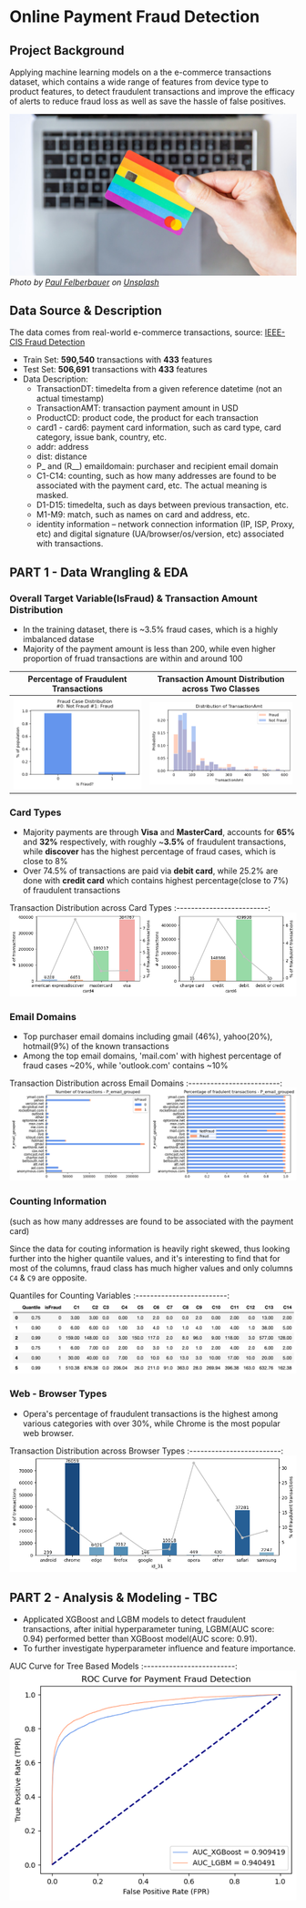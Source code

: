 # Online Payment Fraud Detection

## Project Background

Applying machine learning models on a the e-commerce transactions dataset, which contains a wide range of features from device type to product features, to detect fraudulent transactions and improve the efficacy of alerts to reduce fraud loss as well as save the hassle of false positives.

![transaction](asset/payment.jpeg)
*Photo by <a href="https://unsplash.com/pt/@servuspaul?utm_source=unsplash&utm_medium=referral&utm_content=creditCopyText">Paul Felberbauer</a> on <a href="https://unsplash.com/photos/idNOBU5k_80?utm_source=unsplash&utm_medium=referral&utm_content=creditCopyText">Unsplash</a>*

## Data Source & Description

The data comes from real-world e-commerce transactions, source: [IEEE-CIS Fraud Detection](https://www.kaggle.com/competitions/ieee-fraud-detection/data)
- Train Set: **590,540** transactions with **433** features
- Test Set: **506,691** transactions with **433** features
- Data Description:
  - TransactionDT: timedelta from a given reference datetime (not an actual timestamp)
  - TransactionAMT: transaction payment amount in USD
  - ProductCD: product code, the product for each transaction
  - card1 - card6: payment card information, such as card type, card category, issue bank, country, etc.
  - addr: address
  - dist: distance
  - P_ and (R__) emaildomain: purchaser and recipient email domain
  - C1-C14: counting, such as how many addresses are found to be associated with the payment card, etc. The actual meaning is masked.
  - D1-D15: timedelta, such as days between previous transaction, etc.
  - M1-M9: match, such as names on card and address, etc.
  - identity information – network connection information (IP, ISP, Proxy, etc) and digital signature (UA/browser/os/version, etc) associated with transactions.

## PART 1 - Data Wrangling & EDA

### Overall Target Variable(IsFraud) & Transaction Amount Distribution

- In the training dataset, there is ~3.5% fraud cases, which is a highly imbalanced datase
- Majority of the payment amount is less than 200, while even higher proportion of fruad transactions are within and around 100

Percentage of Fraudulent Transactions   |  Transaction Amount Distribution across Two Classes
:-------------------------:|:-------------------------:
![1](asset/target_distribution.png)  |  ![2](asset/transactionamt.png)


### Card Types 

- Majority payments are through **Visa** and **MasterCard**, accounts for **65%** and **32%** respectively, with roughly ~**3.5%** of fraudulent transactions, while **discover** has the highest percentage of fraud cases, which is close to 8%
- Over 74.5% of transactions are paid via **debit card**, while 25.2% are done with **credit card** which contains highest percentage(close to 7%) of fraudulent transactions

Transaction Distribution across Card Types
:-------------------------:
![3](asset/cardtype.png)  


### Email Domains

- Top purchaser email domains including gmail (46%), yahoo(20%), hotmail(9%) of the known transactions
- Among the top email domains, 'mail.com' with highest percentage of fraud cases ~20%, while 'outlook.com' contains ~10%

Transaction Distribution across Email Domains
:-------------------------:
![4](asset/email.png)  


### Counting Information
(such as how many addresses are found to be associated with the payment card)

Since the data for couting information is heavily right skewed, thus looking further into the higher quantile values, and it's interesting to find that for most of the columns, fraud class has much higher values and only columns `C4` & `C9` are opposite.

Quantiles for Counting Variables
:-------------------------:
![5](asset/countingcolumns.png)  


### Web - Browser Types
- Opera's percentage of fraudulent transactions is the highest among various categories with over 30%, while Chrome is the most popular web browser.

Transaction Distribution across Browser Types
:-------------------------:
![5](asset/browser.png)  


## PART 2 - Analysis & Modeling - TBC

- Applicated XGBoost and LGBM models to detect fraudulent transactions, after initial hyperparameter tuning, LGBM(AUC score: 0.94) performed better than XGBoost model(AUC score: 0.91).
- To further investigate hyperparameter influence and feature importance.

AUC Curve for Tree Based Models
:-------------------------:
![6](asset/roc_curve.png)  
